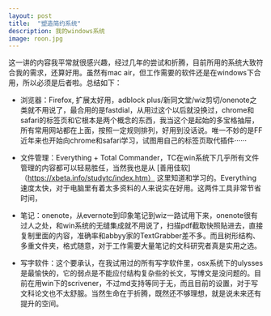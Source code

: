 ```yaml
---
layout: post
title:  "塑造简约系统"
description: 我的windows系统
image: roon.jpg
---
```



这一讲的内容我平常就很感兴趣，经过几年的尝试和折腾，目前所用的系统大致符合我的需求，还算好用。虽然有mac air，但工作需要的软件还是在windows下合用，所以必须是后者啦。总结如下：

- 浏览器：Firefox, 扩展太好用，adblock plus/新同文堂/wiz剪切/onenote之类就不用说了，最合用的是fastdial，从用过这个以后就没换过，chrome和safari的标签页和它根本是两个概念的东西，我当这个是起始的多宝格抽屉，所有常用网站都在上面，按照一定规则排列，好用到没话说。唯一不妙的是FF近年来也开始向chrome和safari学习，试图用自己的标签页取代插件······

- 文件管理：Everything + Total Commander，TC在win系统下几乎所有文件管理的内容都可以轻易胜任，当然我也是从 [善用佳软]（https://xbeta.info/studytc/index.htm） 这里知道和学习的。Everything速度太快，对于电脑里有着太多资料的人来说实在好用。这两件工具非常节省时间，

- 笔记：onenote，从evernote到印象笔记到wiz一路试用下来，onenote很有过人之处，和win系统的无缝集成就不用说了，扫描pdf截取快照贴进去，直接复制里面的内容，准确率和abbyy家的TextGrabber差不多。而且树形结构、多重文件夹，格式随意，对于工作需要大量笔记的文科研究者真是实用之选。
- 写字软件：这个要承认，在我试用过的所有写字软件里，osx系统下的ulysses是最愉快的，它的弱点是不能应付结构复杂些的长文，写博文是没问题的。目前在用win下的scrivener，不过md支持等同于无，而且目前的设置，对于写文科论文也不太舒服。当然生命在于折腾，既然还不够理想，就是说未来还有提升的空间。
